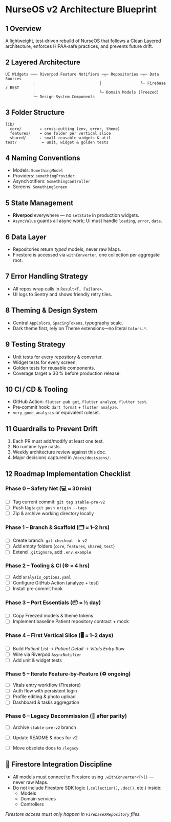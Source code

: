 # NurseOS v2 Architecture Blueprint

## 1 Overview
A lightweight, test‑driven rebuild of NurseOS that follows a Clean Layered
architecture, enforces HIPAA‑safe practices, and prevents future drift.

## 2 Layered Architecture
```
UI Widgets ─┬─ Riverpod Feature Notifiers ─┬─ Repositories ─┬─ Data Sources
            │                            │                 └─ Firebase / REST
            │                            └─ Domain Models (Freezed)
            └─ Design‑System Components
```

## 3 Folder Structure
```
lib/
  core/        ← cross‑cutting (env, error, theme)
  features/    ← one folder per vertical slice
  shared/      ← small reusable widgets & util
test/           ← unit, widget & golden tests
```

## 4 Naming Conventions
* Models: `SomethingModel`
* Providers: `somethingProvider`
* AsyncNotifiers: `SomethingController`
* Screens: `SomethingScreen`

## 5 State Management
* **Riverpod** everywhere — no `setState` in production widgets.
* `AsyncValue` guards all async work; UI must handle `loading`, `error`, `data`.

## 6 Data Layer
* Repositories return *typed* models, never raw Maps.
* Firestore is accessed via `withConverter`, one collection per aggregate root.

## 7 Error Handling Strategy
* All repos wrap calls in `Result<T, Failure>`.
* UI logs to Sentry and shows friendly retry tiles.

## 8 Theming & Design System
* Central `AppColors`, `SpacingTokens`, typography scale.
* Dark theme first, rely on Theme extensions—no literal `Colors.*`.

## 9 Testing Strategy
* Unit tests for every repository & converter.
* Widget tests for every screen.
* Golden tests for reusable components.
* Coverage target ≥ 30 % before production release.

## 10 CI / CD & Tooling
* GitHub Action: `flutter pub get`, `flutter analyze`, `flutter test`.
* Pre‑commit hook: `dart format` + `flutter analyze`.
* `very_good_analysis` or equivalent ruleset.

## 11 Guardrails to Prevent Drift
1. Each PR must add/modify at least one test.
2. No runtime type casts.
3. Weekly architecture review against this doc.
4. Major decisions captured in `/docs/decisions/`.

## 12 Roadmap Implementation Checklist

### Phase 0 – Safety Net (💻 ≈ 30 min)
- [ ] Tag current commit: `git tag stable-pre-v2`
- [ ] Push tags: `git push origin --tags`
- [ ] Zip & archive working directory locally

### Phase 1 – Branch & Scaffold (🗂 ≈ 1–2 hrs)
- [ ] Create branch: `git checkout -b v2`
- [ ] Add empty folders (`core`, `features`, `shared`, `test`)
- [ ] Extend `.gitignore`, add `.env.example`

### Phase 2 – Tooling & CI (⚙️ ≈ 4 hrs)
- [ ] Add `analysis_options.yaml`
- [ ] Configure GitHub Action (analyze + test)
- [ ] Install pre‑commit hook

### Phase 3 – Port Essentials (📦 ≈ ½ day)
- [ ] Copy Freezed models & theme tokens
- [ ] Implement baseline Patient repository contract + mock

### Phase 4 – First Vertical Slice (🖥 ≈ 1–2 days)
- [ ] Build *Patient List → Patient Detail → Vitals Entry* flow
- [ ] Wire via Riverpod `AsyncNotifier`
- [ ] Add unit & widget tests

### Phase 5 – Iterate Feature‑by‑Feature (♻️ ongoing)
- [ ] Vitals entry workflow (Firestore)
- [ ] Auth flow with persistent login
- [ ] Profile editing & photo upload
- [ ] Dashboard & tasks aggregation

### Phase 6 – Legacy Decommission (📁 after parity)
- [ ] Archive `stable-pre-v2` branch
- [ ] Update README & docs for v2
- [ ] Move obsolete docs to `/legacy`


<!-- v2.1 update – Jun 22 -->

## 🔌 Firestore Integration Discipline

* All models must connect to Firestore using `.withConverter<T>()` — never raw Maps.
* Do not include Firestore SDK logic (`.collection()`, `.doc()`, etc.) inside:
  - Models
  - Domain services
  - Controllers

*Firestore access must only happen in `FirebaseXRepository` files.*
